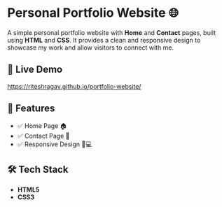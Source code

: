 # Personal Portfolio Website 🌐

A simple personal portfolio website with **Home** and **Contact** pages, built using **HTML** and **CSS**. It provides a clean and responsive design to showcase my work and allow visitors to connect with me.

## 🚀 Live Demo
https://riteshragav.github.io/portfolio-website/

## 📌 Features
- ✅ Home Page 🏠
- ✅ Contact Page 📩
- ✅ Responsive Design 📱💻

## 🛠️ Tech Stack
- **HTML5**
- **CSS3**



